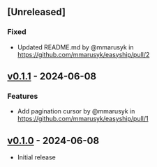 ## [Unreleased]

### Fixed
- Updated README.md by @mmarusyk in https://github.com/mmarusyk/easyship/pull/2


## [v0.1.1](https://github.com/mmarusyk/easyship/tree/v0.1.1) - 2024-06-08

### Features
- Add pagination cursor by @mmarusyk in https://github.com/mmarusyk/easyship/pull/1


## [v0.1.0](https://github.com/mmarusyk/easyship/tree/v0.1.0) - 2024-06-08

- Initial release
